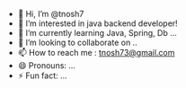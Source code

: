 - 👋 Hi, I’m @tnosh7
- 👀 I’m interested in java backend developer! 
- 🌱 I’m currently learning Java, Spring, Db ...
- 💞️ I’m looking to collaborate on ..
- 📫 How to reach me : tnosh73@gmail.com
- 😄 Pronouns: ...
- ⚡ Fun fact: ...

<!---
tnosh7/tnosh7 is a ✨ special ✨ repository because its `README.md` (this file) appears on your GitHub profile.
You can click the Preview link to take a look at your changes.
--->
